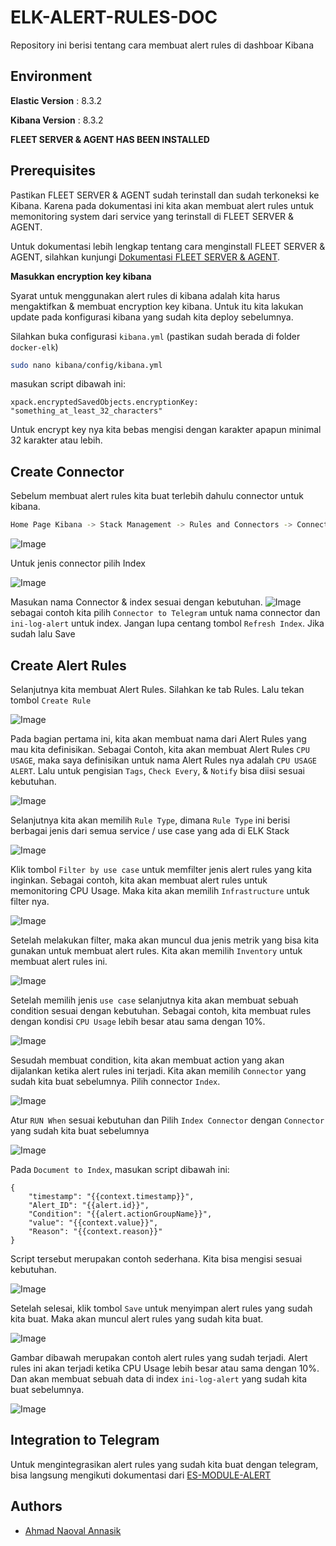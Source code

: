 # ELK-ALERT-RULES-DOC

Repository ini berisi tentang cara membuat alert rules di dashboar Kibana

## Environment

**Elastic Version** : 8.3.2

**Kibana Version** : 8.3.2

**FLEET SERVER & AGENT HAS BEEN INSTALLED**

## Prerequisites

Pastikan FLEET SERVER & AGENT sudah terinstall dan sudah terkoneksi ke Kibana. Karena pada dokumentasi ini kita akan membuat alert rules untuk memonitoring system dari service yang terinstall di FLEET SERVER & AGENT.

Untuk dokumentasi lebih lengkap tentang cara menginstall FLEET SERVER & AGENT, silahkan kunjungi [Dokumentasi FLEET SERVER & AGENT](https://github.com/nvlannasik/ELK-FLEET-SERVER-DOC).

**Masukkan encryption key kibana**

Syarat untuk menggunakan alert rules di kibana adalah kita harus mengaktifkan & membuat encryption key kibana. Untuk itu kita lakukan update pada konfigurasi kibana yang sudah kita deploy sebelumnya.

Silahkan buka configurasi `kibana.yml` (pastikan sudah berada di folder `docker-elk`)

```bash
sudo nano kibana/config/kibana.yml
```

masukan script dibawah ini:

```
xpack.encryptedSavedObjects.encryptionKey: "something_at_least_32_characters"
```

Untuk encrypt key nya kita bebas mengisi dengan karakter apapun minimal 32 karakter atau lebih.

## Create Connector

Sebelum membuat alert rules kita buat terlebih dahulu connector untuk kibana.

```bash
Home Page Kibana -> Stack Management -> Rules and Connectors -> Connector -> Create Connector
```

![Image](./images/1.png)

Untuk jenis connector pilih Index

![Image](./images/2.png)

Masukan nama Connector & index sesuai dengan kebutuhan.
![Image](./images/3.png)
sebagai contoh kita pilih `Connector to Telegram` untuk nama connector dan `ini-log-alert` untuk index. Jangan lupa centang tombol `Refresh Index`. Jika sudah lalu Save

## Create Alert Rules

Selanjutnya kita membuat Alert Rules. Silahkan ke tab Rules. Lalu tekan tombol `Create Rule`

![Image](./images/5.png)

Pada bagian pertama ini, kita akan membuat nama dari Alert Rules yang mau kita definisikan. Sebagai Contoh, kita akan membuat Alert Rules `CPU USAGE`, maka saya definisikan untuk nama Alert Rules nya adalah `CPU USAGE ALERT`. Lalu untuk pengisian `Tags`, `Check Every`, & `Notify` bisa diisi sesuai kebutuhan.

![Image](./images/6.png)

Selanjutnya kita akan memilih `Rule Type`, dimana `Rule Type` ini berisi berbagai jenis dari semua service / use case yang ada di ELK Stack

![Image](./images/8.png)

Klik tombol `Filter by use case` untuk memfilter jenis alert rules yang kita inginkan. Sebagai contoh, kita akan membuat alert rules untuk memonitoring CPU Usage. Maka kita akan memilih `Infrastructure` untuk filter nya.

![Image](./images/9.png)

Setelah melakukan filter, maka akan muncul dua jenis metrik yang bisa kita gunakan untuk membuat alert rules. Kita akan memilih `Inventory` untuk membuat alert rules ini.

![Image](./images/10.png)

Setelah memilih jenis `use case` selanjutnya kita akan membuat sebuah condition sesuai dengan kebutuhan. Sebagai contoh, kita membuat rules dengan kondisi `CPU Usage` lebih besar atau sama dengan 10%.

![Image](./images/11.png)

Sesudah membuat condition, kita akan membuat action yang akan dijalankan ketika alert rules ini terjadi. Kita akan memilih `Connector` yang sudah kita buat sebelumnya. Pilih connector `Index`.

![Image](./images/12.png)

Atur `RUN When` sesuai kebutuhan dan Pilih `Index Connector` dengan `Connector` yang sudah kita buat sebelumnya

![Image](./images/13.png)

Pada `Document to Index`, masukan script dibawah ini:

```
{
    "timestamp": "{{context.timestamp}}",
    "Alert_ID": "{{alert.id}}",
    "Condition": "{{alert.actionGroupName}}",
    "value": "{{context.value}}",
    "Reason": "{{context.reason}}"
}
```

Script tersebut merupakan contoh sederhana. Kita bisa mengisi sesuai kebutuhan.

![Image](./images/14.png)

Setelah selesai, klik tombol `Save` untuk menyimpan alert rules yang sudah kita buat. Maka akan muncul alert rules yang sudah kita buat.

![Image](./images/15.png)

Gambar dibawah merupakan contoh alert rules yang sudah terjadi. Alert rules ini akan terjadi ketika CPU Usage lebih besar atau sama dengan 10%. Dan akan membuat sebuah data di index `ini-log-alert` yang sudah kita buat sebelumnya.

![Image](./images/16.png)

## Integration to Telegram

Untuk mengintegrasikan alert rules yang sudah kita buat dengan telegram, bisa langsung mengikuti dokumentasi dari [ES-MODULE-ALERT](https://github.com/nvlannasik/ES-MODULE-ALERT)

## Authors

- [Ahmad Naoval Annasik](https://github.com/nvlannasik)
